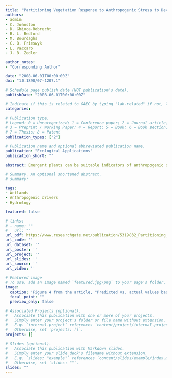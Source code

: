 ```yaml
---
title: "Partitioning Vegetation Response to Anthropogenic Stress to Develop Multi-Taxa Wetland Indicators"
authors:
- admin
- C. Johnston
- D. Ghioca-Robrecht
- B. L. Bedford
- M. Bourdaghs
- C. B. Frieswyk
- L. Vaccaro
- J. B. Zedler

author_notes:
- "Corresponding Author"

date: "2008-06-01T00:00:00Z"
doi: "10.1890/07-1207.1"

# Schedule page publish date (NOT publication's date).
publishDate: "2008-06-01T00:00:00Z"

# Indicate if this is related to GAEC by typing "lab-related" if not, leave blank
categories:

# Publication type.
# Legend: 0 = Uncategorized; 1 = Conference paper; 2 = Journal article;
# 3 = Preprint / Working Paper; 4 = Report; 5 = Book; 6 = Book section;
# 7 = Thesis; 8 = Patent
publication_types: ["2"]

# Publication name and optional abbreviated publication name.
publication: "Ecological Applications"
publication_short: ""

abstract: Emergent plants can be suitable indicators of anthropogenic stress in coastal wetlands if their responses to natural environmental variation can be parsed from their responses to human activities in and around wetlands. We used hierarchical partitioning to evaluate the independent influence of geomorphology, geography, and anthropogenic stress on common wetland plants of the U.S. Great Lakes coast and developed multi-taxa models indicating wetland condition. A seven-taxon model predicted condition relative to watershed-derived anthropogenic stress, and a four-taxon model predicted condition relative to within-wetland anthropogenic stressors that modified hydrology. The Great Lake on which the wetlands occurred explained an average of about half the variation in species cover, and subdividing the data by lake allowed us to remove that source of variation. We developed lake-specific multi-taxa models for all of the Great Lakes except Lake Ontario, which had no plant species with significant independent effects of anthropogenic stress. Plant responses were both positive (increasing cover with stress) and negative (decreasing cover with stress), and plant taxa incorporated into the lake-specific models differed by Great Lake. The resulting models require information on only a few taxa, rather than all plant species within a wetland, making them easier to implement than existing indicators.

# Summary. An optional shortened abstract.
# summary: 

tags:
- Wetlands
- Anthropogenic drivers
- Hydrology

featured: false

# links:
# - name: ""
#   url: ""
url_pdf: https://www.researchgate.net/publication/5319832_Partitioning_vegetation_response_to_anthropogenic_stress_to_develop_multi-taxa_wetland_indicators
url_code: ''
url_dataset: ''
url_poster: ''
url_project: ''
url_slides: ''
url_source: ''
url_video: ''

# Featured image
# To use, add an image named `featured.jpg/png` to your page's folder. 
image:
  caption: 'Figure 4 from the article, "Predicted vs. actual values based on output of lake-specific multi-taxa formulae (Table 5) for (A) cumulative stress index(CSI) and (B) hydrologic modification index (HMI)." '
  focal_point: ""
  preview_only: false

# Associated Projects (optional).
#   Associate this publication with one or more of your projects.
#   Simply enter your project's folder or file name without extension.
#   E.g. `internal-project` references `content/project/internal-project/index.md`.
#   Otherwise, set `projects: []`.
projects: []

# Slides (optional).
#   Associate this publication with Markdown slides.
#   Simply enter your slide deck's filename without extension.
#   E.g. `slides: "example"` references `content/slides/example/index.md`.
#   Otherwise, set `slides: ""`.
slides: ""
---
```


